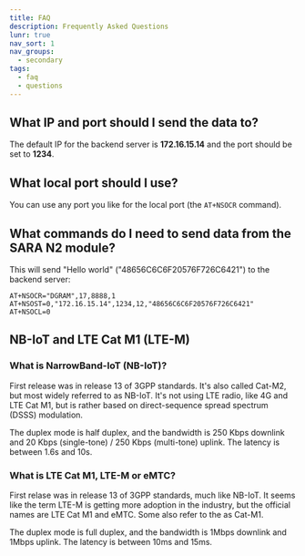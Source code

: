 ```yaml
---
title: FAQ
description: Frequently Asked Questions
lunr: true
nav_sort: 1
nav_groups:
  - secondary
tags:
  - faq
  - questions
---
```


## What IP and port should I send the data to?

The default IP for the backend server is **172.16.15.14** and the port should be set to **1234**. 

## What local port should I use?

You can use any port you like for the local port (the `AT+NSOCR` command).

## What commands do I need to send data from the SARA N2 module?

This will send "Hello world" ("48656C6C6F20576F726C6421") to the backend server:

```text
AT+NSOCR="DGRAM",17,8888,1
AT+NSOST=0,"172.16.15.14",1234,12,"48656C6C6F20576F726C6421"
AT+NSOCL=0
```

## NB-IoT and LTE Cat M1 (LTE-M)

### What is NarrowBand-IoT (NB-IoT)?

First release was in release 13 of 3GPP standards. It's also called Cat-M2, but most widely referred to as NB-IoT. It's not using LTE radio, like 4G and LTE Cat M1, but is rather based on direct-sequence spread spectrum (DSSS) modulation.

The duplex mode is half duplex, and the bandwidth is 250 Kbps downlink and 20 Kbps (single-tone) / 250 Kbps (multi-tone) uplink. The latency is between 1.6s and 10s.

### What is LTE Cat M1, LTE-M or eMTC?

First relase was in release 13 of 3GPP standards, much like NB-IoT. It seems like the term LTE-M is getting more adoption in the industry, but the official names are LTE Cat M1 and eMTC. Some also refer to the as Cat-M1.

The duplex mode is full duplex, and the bandwidth is 1Mbps downlink and 1Mbps uplink. The latency is between 10ms and 15ms.
